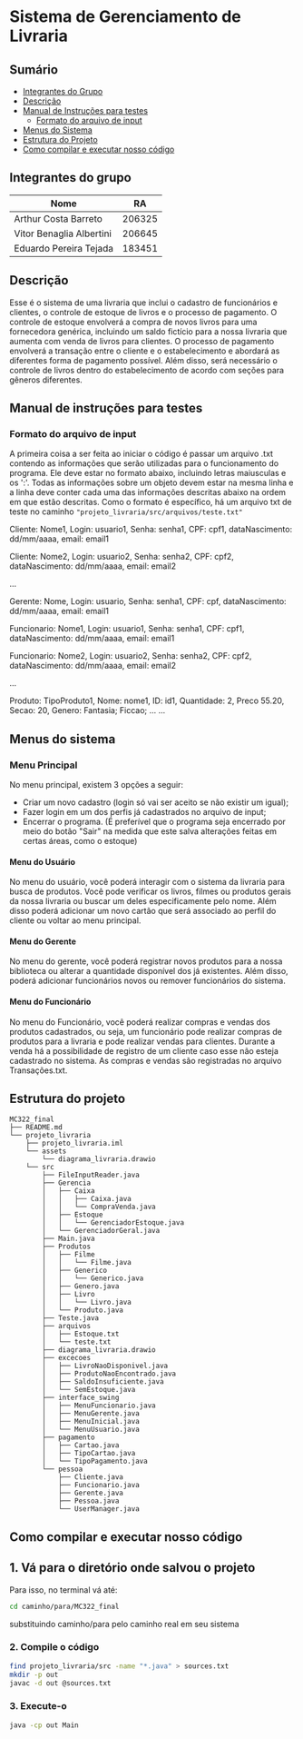 # Sistema de Gerenciamento de Livraria

## Sumário
- [Integrantes do Grupo](##-integrantes-do-grupo)
- [Descrição](##-descrição)
- [Manual de Instruções para testes](##-manual-de-instruções-para-testes)
  - [Formato do arquivo de input](###-formato-do-arquivo-de-input)
- [Menus do Sistema](##-menus-do-sistema)
- [Estrutura do Projeto](##-estrutura-do-projeto)
- [Como compilar e executar nosso código](##-como-compilar-e-executar-o-nosso-codigo)

## Integrantes do grupo

| Nome                     | RA      |
|--------------------------|---------|
| Arthur Costa Barreto     | 206325  |
| Vitor Benaglia Albertini | 206645  |
| Eduardo Pereira Tejada   | 183451  |

## Descrição
Esse é o sistema de uma livraria que inclui o cadastro de funcionários e clientes, o controle de estoque de livros e o processo de pagamento. 
O controle de estoque envolverá a compra de novos livros para uma fornecedora genérica, incluindo um saldo fictício para a nossa livraria que aumenta com venda de livros para clientes. 
O processo de pagamento envolverá a transação entre o cliente e o estabelecimento e abordará as diferentes forma de pagamento possível.
Além disso, será necessário o controle de livros dentro do estabelecimento de acordo com seções para gêneros diferentes.

## Manual de instruções para testes
### Formato do arquivo de input
A primeira coisa a ser feita ao iniciar o código é passar um arquivo .txt contendo as informações que serão utilizadas para o funcionamento do programa. Ele deve estar no formato abaixo, incluindo letras maiusculas e os ':'. Todas as informações sobre um objeto devem estar na mesma linha e a linha deve conter cada uma das informações descritas abaixo na ordem em que estão descritas. Como o formato é específico, há um arquivo txt de teste no caminho ```"projeto_livraria/src/arquivos/teste.txt"```

Cliente: Nome1, Login: usuario1, Senha: senha1, CPF: cpf1, dataNascimento: dd/mm/aaaa, email: email1

Cliente: Nome2, Login: usuario2, Senha: senha2, CPF: cpf2, dataNascimento: dd/mm/aaaa, email: email2

...

Gerente: Nome, Login: usuario, Senha: senha1, CPF: cpf, dataNascimento: dd/mm/aaaa, email: email1

Funcionario: Nome1, Login: usuario1, Senha: senha1, CPF: cpf1, dataNascimento: dd/mm/aaaa, email: email1

Funcionario: Nome2, Login: usuario2, Senha: senha2, CPF: cpf2, dataNascimento: dd/mm/aaaa, email: email2

...

Produto: TipoProduto1, Nome: nome1, ID: id1, Quantidade: 2, Preco 55.20, Secao: 20, Genero: Fantasia; Ficcao; ...
...

## Menus do sistema
### Menu Principal
No menu principal, existem 3 opções a seguir: 
- Criar um novo cadastro (login só vai ser aceito se não existir um igual);
- Fazer login em um dos perfis já cadastrados no arquivo de input;
- Encerrar o programa. (É preferível que o programa seja encerrado por meio do botão "Sair" na medida que este salva alterações feitas em certas áreas, como o estoque)

#### Menu do Usuário
No menu do usuário, você poderá interagir com o sistema da livraria para busca de produtos. Você pode verificar os livros, filmes ou produtos gerais da nossa 
livraria ou buscar um deles especificamente pelo nome. Além disso poderá adicionar um novo cartão que será associado ao perfil do cliente ou voltar ao menu principal.

#### Menu do Gerente
No menu do gerente, você poderá registrar novos produtos para a nossa biblioteca ou alterar a quantidade disponível dos já existentes. Além disso, poderá adicionar funcionários novos ou remover funcionários do sistema.

#### Menu do Funcionário
No menu do Funcionário, você poderá realizar compras e vendas dos produtos cadastrados, ou seja, um funcionário pode realizar compras de produtos para a livraria e pode realizar vendas para clientes. Durante a venda há a possibilidade de registro de um cliente caso esse não esteja cadastrado no sistema. As compras e vendas são registradas no arquivo Transações.txt.

## Estrutura do projeto
```
MC322_final
├── README.md
└── projeto_livraria
    ├── projeto_livraria.iml
    └── assets
        └── diagrama_livraria.drawio
    └── src
        ├── FileInputReader.java
        ├── Gerencia
        │   ├── Caixa
        │   │   ├── Caixa.java
        │   │   └── CompraVenda.java
        │   ├── Estoque
        │   │   └── GerenciadorEstoque.java
        │   └── GerenciadorGeral.java
        ├── Main.java
        ├── Produtos
        │   ├── Filme
        │   │   └── Filme.java
        │   ├── Generico
        │   │   └── Generico.java
        │   ├── Genero.java
        │   ├── Livro
        │   │   └── Livro.java
        │   └── Produto.java
        ├── Teste.java
        ├── arquivos
        │   ├── Estoque.txt
        │   └── teste.txt
        ├── diagrama_livraria.drawio
        ├── excecoes
        │   ├── LivroNaoDisponivel.java
        │   ├── ProdutoNaoEncontrado.java
        │   ├── SaldoInsuficiente.java
        │   └── SemEstoque.java
        ├── interface_swing
        │   ├── MenuFuncionario.java
        │   ├── MenuGerente.java
        │   ├── MenuInicial.java
        │   └── MenuUsuario.java
        ├── pagamento
        │   ├── Cartao.java
        │   ├── TipoCartao.java
        │   └── TipoPagamento.java
        └── pessoa
            ├── Cliente.java
            ├── Funcionario.java
            ├── Gerente.java
            ├── Pessoa.java
            └── UserManager.java
```

## Como compilar e executar nosso código
## 1. Vá para o diretório onde salvou o projeto
Para isso, no terminal vá até:
```bash
cd caminho/para/MC322_final
```
substituindo caminho/para pelo caminho real em seu sistema
### 2. Compile o código
```bash
find projeto_livraria/src -name "*.java" > sources.txt
mkdir -p out
javac -d out @sources.txt
```
### 3. Execute-o
```bash
java -cp out Main
```
